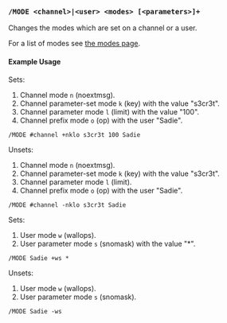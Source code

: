 <!-- This file contains a page fragment. Any changes will affect all pages that include it. -->

### `/MODE <channel>|<user> <modes> [<parameters>]+`

Changes the modes which are set on a channel or a user.

For a list of modes see [the modes page](/2/modes).

#### Example Usage

Sets:

1. Channel mode `n` (noextmsg).
2. Channel parameter-set mode `k` (key) with the value "s3cr3t".
3. Channel parameter mode `l` (limit) with the value "100".
4. Channel prefix mode `o` (op) with the user "Sadie".

```plaintext
/MODE #channel +nklo s3cr3t 100 Sadie
```

Unsets:

1. Channel mode `n` (noextmsg).
2. Channel parameter-set mode `k` (key) with the value "s3cr3t".
3. Channel parameter mode `l` (limit).
4. Channel prefix mode `o` (op) with the user "Sadie".

```plaintext
/MODE #channel -nklo s3cr3t Sadie
```

Sets:

1. User mode `w` (wallops).
2. User parameter mode `s` (snomask) with the value "*".

```plaintext
/MODE Sadie +ws *
```

Unsets:

1. User mode `w` (wallops).
2. User parameter mode `s` (snomask).

```plaintext
/MODE Sadie -ws
```
